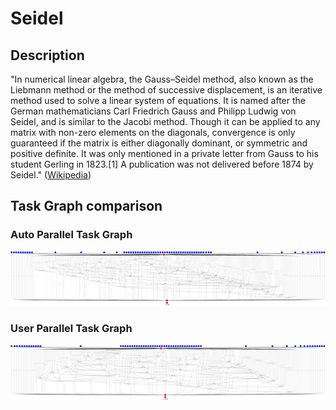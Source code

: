 # Seidel


## Description

"In numerical linear algebra, the Gauss–Seidel method, also known as the Liebmann
method or the method of successive displacement, is an iterative method used to solve
a linear system of equations. It is named after the German mathematicians Carl 
Friedrich Gauss and Philipp Ludwig von Seidel, and is similar to the Jacobi 
method. Though it can be applied to any matrix with non-zero elements on the diagonals,
convergence is only guaranteed if the matrix is either diagonally dominant, or 
symmetric and positive definite. It was only mentioned in a private letter from Gauss
to his student Gerling in 1823.[1] A publication was not delivered before 1874 
by Seidel." 
([Wikipedia][wikipedia-seidel])


## Task Graph comparison

### Auto Parallel Task Graph

![AutoParallel Task Graph](./autoparallel/complete_graph.png)

### User Parallel Task Graph

![UserParallel Task Graph](./userparallel/complete_graph.png)


[wikipedia-seidel]: https://en.wikipedia.org/wiki/Gauss%E2%80%93Seidel_method